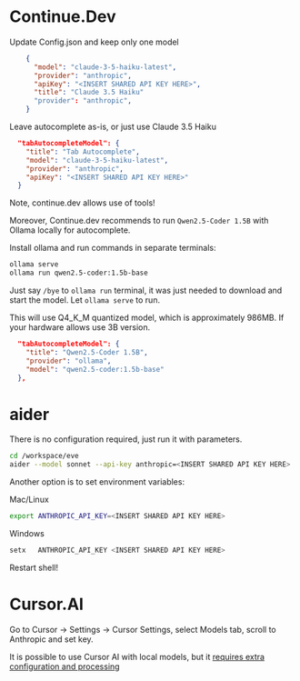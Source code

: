 # Continue.Dev

Update Config.json and keep only one model
```json
    {
      "model": "claude-3-5-haiku-latest",
      "provider": "anthropic",
      "apiKey": "<INSERT SHARED API KEY HERE>",
      "title": "Claude 3.5 Haiku"
      "provider": "anthropic",
    }
```

Leave autocomplete as-is, or just use Claude 3.5 Haiku

```json
  "tabAutocompleteModel": {
    "title": "Tab Autocomplete",
    "model": "claude-3-5-haiku-latest",
    "provider": "anthropic",
    "apiKey": "<INSERT SHARED API KEY HERE>"
  }
```

Note, continue.dev allows use of tools!

Moreover, Continue.dev recommends to run `Qwen2.5-Coder 1.5B` with Ollama locally for autocomplete.

Install ollama and run commands in separate terminals:

```bash
ollama serve
ollama run qwen2.5-coder:1.5b-base
```

Just say `/bye` to `ollama run` terminal, it was just needed to download and start the model. Let `ollama serve` to run.

This will use Q4_K_M quantized model, which is approximately 986MB. If your hardware allows use 3B version.

```json
  "tabAutocompleteModel": {
    "title": "Qwen2.5-Coder 1.5B",
    "provider": "ollama",
    "model": "qwen2.5-coder:1.5b-base"
  },
```

# aider

There is no configuration required, just run it with parameters.

```bash
cd /workspace/eve
aider --model sonnet --api-key anthropic=<INSERT SHARED API KEY HERE>
```

Another option is to set environment variables:

Mac/Linux

```bash
export ANTHROPIC_API_KEY=<INSERT SHARED API KEY HERE>
```

Windows

```bash
setx   ANTHROPIC_API_KEY <INSERT SHARED API KEY HERE>
```

Restart shell!

# Cursor.AI

Go to Cursor -> Settings -> Cursor Settings, select Models tab, scroll to Anthropic and set key.

It is possible to use Cursor AI with local models, but it [requires extra configuration and processing](https://mem.ai/p/bf6ew6HSm1TDuw7iiR4g)
